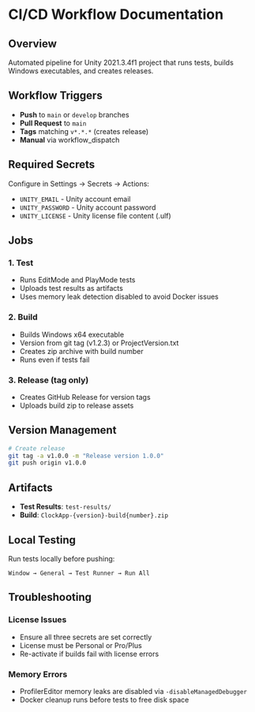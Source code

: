 # CI/CD Workflow Documentation

## Overview
Automated pipeline for Unity 2021.3.4f1 project that runs tests, builds Windows executables, and creates releases.

## Workflow Triggers
- **Push** to `main` or `develop` branches
- **Pull Request** to `main`
- **Tags** matching `v*.*.*` (creates release)
- **Manual** via workflow_dispatch

## Required Secrets
Configure in Settings → Secrets → Actions:
- `UNITY_EMAIL` - Unity account email
- `UNITY_PASSWORD` - Unity account password  
- `UNITY_LICENSE` - Unity license file content (.ulf)

## Jobs

### 1. Test
- Runs EditMode and PlayMode tests
- Uploads test results as artifacts
- Uses memory leak detection disabled to avoid Docker issues

### 2. Build
- Builds Windows x64 executable
- Version from git tag (v1.2.3) or ProjectVersion.txt
- Creates zip archive with build number
- Runs even if tests fail

### 3. Release (tag only)
- Creates GitHub Release for version tags
- Uploads build zip to release assets

## Version Management
```bash
# Create release
git tag -a v1.0.0 -m "Release version 1.0.0"
git push origin v1.0.0
```

## Artifacts
- **Test Results**: `test-results/`
- **Build**: `ClockApp-{version}-build{number}.zip`

## Local Testing
Run tests locally before pushing:
```
Window → General → Test Runner → Run All
```

## Troubleshooting

### License Issues
- Ensure all three secrets are set correctly
- License must be Personal or Pro/Plus
- Re-activate if builds fail with license errors

### Memory Errors
- ProfilerEditor memory leaks are disabled via `-disableManagedDebugger`
- Docker cleanup runs before tests to free disk space
